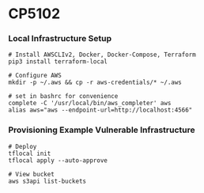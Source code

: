 # CP5102

### Local Infrastructure Setup
```
# Install AWSCLIv2, Docker, Docker-Compose, Terraform
pip3 install terraform-local

# Configure AWS
mkdir -p ~/.aws && cp -r aws-credentials/* ~/.aws

# set in bashrc for convenience
complete -C '/usr/local/bin/aws_completer' aws
alias aws="aws --endpoint-url=http://localhost:4566"
```

### Provisioning Example Vulnerable Infrastructure
```
# Deploy
tflocal init 
tflocal apply --auto-approve

# View bucket
aws s3api list-buckets
```
